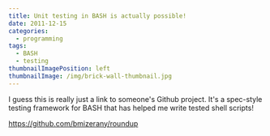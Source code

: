 ```yaml
---
title: Unit testing in BASH is actually possible!
date: 2011-12-15
categories:
  - programming
tags:
  - BASH
  - testing
thumbnailImagePosition: left
thumbnailImage: /img/brick-wall-thumbnail.jpg
---
```


I guess this is really just a link to someone's Github project. It's a spec-style testing framework for BASH that has helped me write tested shell scripts!

<!--more-->

https://github.com/bmizerany/roundup

